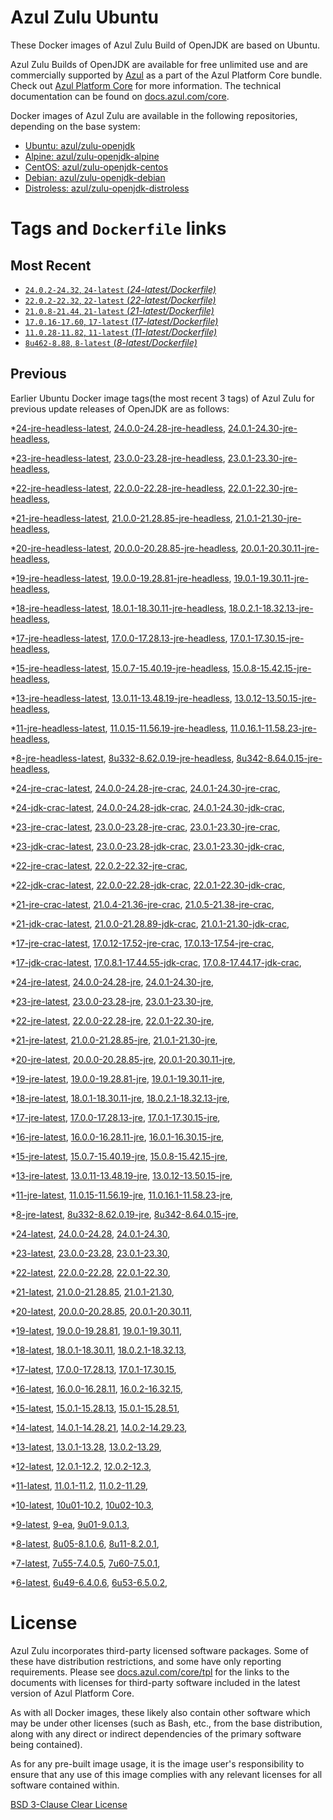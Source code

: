 Azul Zulu Ubuntu
================

These Docker images of Azul Zulu Build of OpenJDK are based on Ubuntu.

Azul Zulu Builds of OpenJDK are available for free unlimited use and are commercially supported by [Azul][1] as a part of the Azul Platform Core bundle.
Check out [Azul Platform Core][2] for more information. The technical documentation can be found on [docs.azul.com/core][3].

Docker images of Azul Zulu are available in the following repositories, depending on the base system:

  * [Ubuntu: azul/zulu-openjdk][4]
  * [Alpine: azul/zulu-openjdk-alpine][5]
  * [CentOS: azul/zulu-openjdk-centos][6]
  * [Debian: azul/zulu-openjdk-debian][7]
  * [Distroless: azul/zulu-openjdk-distroless][8]

Tags and `Dockerfile` links
===========================

Most Recent
-----------


  * [`24.0.2-24.32`, `24-latest` (*24-latest/Dockerfile)*][46]
  * [`22.0.2-22.32`, `22-latest` (*22-latest/Dockerfile)*][76]
  * [`21.0.8-21.44`, `21-latest` (*21-latest/Dockerfile)*][90]
  * [`17.0.16-17.60`, `17-latest` (*17-latest/Dockerfile)*][165]
  * [`11.0.28-11.82`, `11-latest` (*11-latest/Dockerfile)*][296]
  * [`8u462-8.88`, `8-latest` (*8-latest/Dockerfile)*][371]

Previous
--------

Earlier Ubuntu Docker image tags(the most recent 3 tags) of Azul Zulu for previous update releases of OpenJDK are as follows:


  *[24-jre-headless-latest][11],
  [24.0.0-24.28-jre-headless][50],
  [24.0.1-24.30-jre-headless][55],
  
  
  *[23-jre-headless-latest][12],
  [23.0.0-23.28-jre-headless][65],
  [23.0.1-23.30-jre-headless][67],
  
  
  *[22-jre-headless-latest][13],
  [22.0.0-22.28-jre-headless][77],
  [22.0.1-22.30-jre-headless][83],
  
  
  *[21-jre-headless-latest][14],
  [21.0.0-21.28.85-jre-headless][91],
  [21.0.1-21.30-jre-headless][97],
  
  
  
  
  
  
  
  
  
  *[20-jre-headless-latest][15],
  [20.0.0-20.28.85-jre-headless][137],
  [20.0.1-20.30.11-jre-headless][139],
  
  
  *[19-jre-headless-latest][16],
  [19.0.0-19.28.81-jre-headless][145],
  [19.0.1-19.30.11-jre-headless][149],
  
  
  *[18-jre-headless-latest][17],
  [18.0.1-18.30.11-jre-headless][156],
  [18.0.2.1-18.32.13-jre-headless][160],
  
  
  *[17-jre-headless-latest][18],
  [17.0.0-17.28.13-jre-headless][166],
  [17.0.1-17.30.15-jre-headless][171],
  
  
  
  
  
  
  
  
  
  
  
  
  
  
  
  
  
  
  
  *[15-jre-headless-latest][19],
  [15.0.7-15.40.19-jre-headless][255],
  [15.0.8-15.42.15-jre-headless][259],
  
  
  
  *[13-jre-headless-latest][20],
  [13.0.11-13.48.19-jre-headless][281],
  [13.0.12-13.50.15-jre-headless][285],
  
  
  
  *[11-jre-headless-latest][21],
  [11.0.15-11.56.19-jre-headless][313],
  [11.0.16.1-11.58.23-jre-headless][315],
  
  
  
  
  
  
  
  
  
  
  
  
  
  
  
  
  *[8-jre-headless-latest][22],
  [8u332-8.62.0.19-jre-headless][409],
  [8u342-8.64.0.15-jre-headless][413],
  
  
  
  
  
  
  
  
  
  
  
  
  
  
  
  
  *[24-jre-crac-latest][23],
  [24.0.0-24.28-jre-crac][48],
  [24.0.1-24.30-jre-crac][53],
  
  *[24-jdk-crac-latest][24],
  [24.0.0-24.28-jdk-crac][51],
  [24.0.1-24.30-jdk-crac][54],
  
  *[23-jre-crac-latest][25],
  [23.0.0-23.28-jre-crac][62],
  [23.0.1-23.30-jre-crac][68],
  
  
  *[23-jdk-crac-latest][26],
  [23.0.0-23.28-jdk-crac][64],
  [23.0.1-23.30-jdk-crac][70],
  
  
  *[22-jre-crac-latest][27],
  [22.0.2-22.32-jre-crac][85],
  
  *[22-jdk-crac-latest][28],
  [22.0.0-22.28-jdk-crac][79],
  [22.0.1-22.30-jdk-crac][82],
  
  
  *[21-jre-crac-latest][29],
  [21.0.4-21.36-jre-crac][115],
  [21.0.5-21.38-jre-crac][117],
  
  
  
  *[21-jdk-crac-latest][30],
  [21.0.0-21.28.89-jdk-crac][94],
  [21.0.1-21.30-jdk-crac][96],
  
  
  
  
  
  
  
  
  *[17-jre-crac-latest][31],
  [17.0.12-17.52-jre-crac][219],
  [17.0.13-17.54-jre-crac][223],
  
  
  
  *[17-jdk-crac-latest][32],
  [17.0.8.1-17.44.55-jdk-crac][196],
  [17.0.8-17.44.17-jdk-crac][200],
  
  
  
  
  
  
  
  
  
  *[24-jre-latest][33],
  [24.0.0-24.28-jre][49],
  [24.0.1-24.30-jre][52],
  
  
  *[23-jre-latest][34],
  [23.0.0-23.28-jre][61],
  [23.0.1-23.30-jre][69],
  
  
  *[22-jre-latest][35],
  [22.0.0-22.28-jre][80],
  [22.0.1-22.30-jre][81],
  
  
  *[21-jre-latest][36],
  [21.0.0-21.28.85-jre][93],
  [21.0.1-21.30-jre][95],
  
  
  
  
  
  
  
  
  
  *[20-jre-latest][37],
  [20.0.0-20.28.85-jre][136],
  [20.0.1-20.30.11-jre][140],
  
  
  *[19-jre-latest][38],
  [19.0.0-19.28.81-jre][147],
  [19.0.1-19.30.11-jre][148],
  
  
  *[18-jre-latest][39],
  [18.0.1-18.30.11-jre][158],
  [18.0.2.1-18.32.13-jre][159],
  
  
  *[17-jre-latest][40],
  [17.0.0-17.28.13-jre][168],
  [17.0.1-17.30.15-jre][169],
  
  
  
  
  
  
  
  
  
  
  
  
  
  
  
  
  
  
  
  *[16-jre-latest][41],
  [16.0.0-16.28.11-jre][242],
  [16.0.1-16.30.15-jre][243],
  
  
  *[15-jre-latest][42],
  [15.0.7-15.40.19-jre][254],
  [15.0.8-15.42.15-jre][258],
  
  
  
  *[13-jre-latest][43],
  [13.0.11-13.48.19-jre][282],
  [13.0.12-13.50.15-jre][283],
  
  
  
  *[11-jre-latest][44],
  [11.0.15-11.56.19-jre][312],
  [11.0.16.1-11.58.23-jre][317],
  
  
  
  
  
  
  
  
  
  
  
  
  
  
  
  
  *[8-jre-latest][45],
  [8u332-8.62.0.19-jre][410],
  [8u342-8.64.0.15-jre][414],
  
  
  
  
  
  
  
  
  
  
  
  
  
  
  
  
  *[24-latest][46],
  [24.0.0-24.28][47],
  [24.0.1-24.30][56],
  
  
  *[23-latest][60],
  [23.0.0-23.28][63],
  [23.0.1-23.30][66],
  
  
  *[22-latest][76],
  [22.0.0-22.28][78],
  [22.0.1-22.30][84],
  
  
  *[21-latest][90],
  [21.0.0-21.28.85][92],
  [21.0.1-21.30][98],
  
  
  
  
  
  
  
  
  
  *[20-latest][134],
  [20.0.0-20.28.85][135],
  [20.0.1-20.30.11][138],
  
  
  *[19-latest][144],
  [19.0.0-19.28.81][146],
  [19.0.1-19.30.11][150],
  
  
  
  *[18-latest][155],
  [18.0.1-18.30.11][157],
  [18.0.2.1-18.32.13][161],
  
  
  *[17-latest][165],
  [17.0.0-17.28.13][167],
  [17.0.1-17.30.15][170],
  
  
  
  
  
  
  
  
  
  
  
  
  
  
  
  
  
  
  
  *[16-latest][240],
  [16.0.0-16.28.11][241],
  [16.0.2-16.32.15][244],
  
  *[15-latest][246],
  [15.0.1-15.28.13][247],
  [15.0.1-15.28.51][248],
  
  
  
  
  
  
  
  
  
  
  *[14-latest][266],
  [14.0.1-14.28.21][267],
  [14.0.2-14.29.23][268],
  
  *[13-latest][269],
  [13.0.1-13.28][270],
  [13.0.2-13.29][271],
  
  
  
  
  
  
  
  
  
  
  
  
  
  *[12-latest][292],
  [12.0.1-12.2][293],
  [12.0.2-12.3][294],
  
  
  *[11-latest][296],
  [11.0.1-11.2][297],
  [11.0.2-11.29][298],
  
  
  
  
  
  
  
  
  
  
  
  
  
  
  
  
  
  
  
  
  
  
  
  
  
  
  
  
  
  
  
  *[10-latest][363],
  [10u01-10.2][364],
  [10u02-10.3][365],
  
  *[9-latest][366],
  [9-ea][367],
  [9u01-9.0.1.3][368],
  
  
  
  *[8-latest][371],
  [8u05-8.1.0.6][372],
  [8u11-8.2.0.1][373],
  
  
  
  
  
  
  
  
  
  
  
  
  
  
  
  
  
  
  
  
  
  
  
  
  
  
  
  
  
  
  
  
  
  
  
  
  
  
  
  
  
  
  
  
  
  
  
  
  
  
  
  
  
  *[7-latest][460],
  [7u55-7.4.0.5][461],
  [7u60-7.5.0.1][462],
  
  
  
  
  
  
  
  
  
  
  
  
  
  
  
  
  
  
  
  
  
  
  
  
  
  
  
  
  
  
  
  
  
  
  
  
  *[6-latest][498],
  [6u49-6.4.0.6][499],
  [6u53-6.5.0.2][500],
  
  
  
  
  
  
  
  
  
  
  
  
  
  
  
  
  
  License
=======

Azul Zulu incorporates third-party licensed software packages. Some of these have distribution restrictions, and some have only reporting requirements. Please see [docs.azul.com/core/tpl][9] for the links to the documents with licenses for third-party software included in the latest version of Azul Platform Core.

As with all Docker images, these likely also contain other software which may be under other licenses (such as Bash, etc., from the base distribution, along with any direct or indirect dependencies of the primary software being contained).

As for any pre-built image usage, it is the image user's responsibility to ensure that any use of this image complies with any relevant licenses for all software contained within.

[BSD 3-Clause Clear License][10]

  [1]: https://www.azul.com/
  [2]: https://www.azul.com/products/core/
  [3]: https://docs.azul.com/core/
  [4]: https://hub.docker.com/r/azul/zulu-openjdk
  [5]: https://hub.docker.com/r/azul/zulu-openjdk-alpine
  [6]: https://hub.docker.com/r/azul/zulu-openjdk-centos
  [7]: https://hub.docker.com/r/azul/zulu-openjdk-debian
  [8]: https://hub.docker.com/r/azul/zulu-openjdk-distroless
  [9]: https://docs.azul.com/core/tpl
  [10]: https://github.com/zulu-openjdk/zulu-openjdk/blob/master/LICENSE.txt


  [11]: https://github.com/zulu-openjdk/zulu-openjdk/blob/master/ubuntu/24-jre-headless-latest/Dockerfile
  [50]: https://github.com/zulu-openjdk/zulu-openjdk/blob/master/ubuntu/24.0.0-24.28-jre-headless/Dockerfile
  [55]: https://github.com/zulu-openjdk/zulu-openjdk/blob/master/ubuntu/24.0.1-24.30-jre-headless/Dockerfile
  
  
  [12]: https://github.com/zulu-openjdk/zulu-openjdk/blob/master/ubuntu/23-jre-headless-latest/Dockerfile
  [65]: https://github.com/zulu-openjdk/zulu-openjdk/blob/master/ubuntu/23.0.0-23.28-jre-headless/Dockerfile
  [67]: https://github.com/zulu-openjdk/zulu-openjdk/blob/master/ubuntu/23.0.1-23.30-jre-headless/Dockerfile
  
  
  [13]: https://github.com/zulu-openjdk/zulu-openjdk/blob/master/ubuntu/22-jre-headless-latest/Dockerfile
  [77]: https://github.com/zulu-openjdk/zulu-openjdk/blob/master/ubuntu/22.0.0-22.28-jre-headless/Dockerfile
  [83]: https://github.com/zulu-openjdk/zulu-openjdk/blob/master/ubuntu/22.0.1-22.30-jre-headless/Dockerfile
  
  
  [14]: https://github.com/zulu-openjdk/zulu-openjdk/blob/master/ubuntu/21-jre-headless-latest/Dockerfile
  [91]: https://github.com/zulu-openjdk/zulu-openjdk/blob/master/ubuntu/21.0.0-21.28.85-jre-headless/Dockerfile
  [97]: https://github.com/zulu-openjdk/zulu-openjdk/blob/master/ubuntu/21.0.1-21.30-jre-headless/Dockerfile
  
  
  
  
  
  
  
  
  
  [15]: https://github.com/zulu-openjdk/zulu-openjdk/blob/master/ubuntu/20-jre-headless-latest/Dockerfile
  [137]: https://github.com/zulu-openjdk/zulu-openjdk/blob/master/ubuntu/20.0.0-20.28.85-jre-headless/Dockerfile
  [139]: https://github.com/zulu-openjdk/zulu-openjdk/blob/master/ubuntu/20.0.1-20.30.11-jre-headless/Dockerfile
  
  
  [16]: https://github.com/zulu-openjdk/zulu-openjdk/blob/master/ubuntu/19-jre-headless-latest/Dockerfile
  [145]: https://github.com/zulu-openjdk/zulu-openjdk/blob/master/ubuntu/19.0.0-19.28.81-jre-headless/Dockerfile
  [149]: https://github.com/zulu-openjdk/zulu-openjdk/blob/master/ubuntu/19.0.1-19.30.11-jre-headless/Dockerfile
  
  
  [17]: https://github.com/zulu-openjdk/zulu-openjdk/blob/master/ubuntu/18-jre-headless-latest/Dockerfile
  [156]: https://github.com/zulu-openjdk/zulu-openjdk/blob/master/ubuntu/18.0.1-18.30.11-jre-headless/Dockerfile
  [160]: https://github.com/zulu-openjdk/zulu-openjdk/blob/master/ubuntu/18.0.2.1-18.32.13-jre-headless/Dockerfile
  
  
  [18]: https://github.com/zulu-openjdk/zulu-openjdk/blob/master/ubuntu/17-jre-headless-latest/Dockerfile
  [166]: https://github.com/zulu-openjdk/zulu-openjdk/blob/master/ubuntu/17.0.0-17.28.13-jre-headless/Dockerfile
  [171]: https://github.com/zulu-openjdk/zulu-openjdk/blob/master/ubuntu/17.0.1-17.30.15-jre-headless/Dockerfile
  
  
  
  
  
  
  
  
  
  
  
  
  
  
  
  
  
  
  
  [19]: https://github.com/zulu-openjdk/zulu-openjdk/blob/master/ubuntu/15-jre-headless-latest/Dockerfile
  [255]: https://github.com/zulu-openjdk/zulu-openjdk/blob/master/ubuntu/15.0.7-15.40.19-jre-headless/Dockerfile
  [259]: https://github.com/zulu-openjdk/zulu-openjdk/blob/master/ubuntu/15.0.8-15.42.15-jre-headless/Dockerfile
  
  
  
  [20]: https://github.com/zulu-openjdk/zulu-openjdk/blob/master/ubuntu/13-jre-headless-latest/Dockerfile
  [281]: https://github.com/zulu-openjdk/zulu-openjdk/blob/master/ubuntu/13.0.11-13.48.19-jre-headless/Dockerfile
  [285]: https://github.com/zulu-openjdk/zulu-openjdk/blob/master/ubuntu/13.0.12-13.50.15-jre-headless/Dockerfile
  
  
  
  [21]: https://github.com/zulu-openjdk/zulu-openjdk/blob/master/ubuntu/11-jre-headless-latest/Dockerfile
  [313]: https://github.com/zulu-openjdk/zulu-openjdk/blob/master/ubuntu/11.0.15-11.56.19-jre-headless/Dockerfile
  [315]: https://github.com/zulu-openjdk/zulu-openjdk/blob/master/ubuntu/11.0.16.1-11.58.23-jre-headless/Dockerfile
  
  
  
  
  
  
  
  
  
  
  
  
  
  
  
  
  [22]: https://github.com/zulu-openjdk/zulu-openjdk/blob/master/ubuntu/8-jre-headless-latest/Dockerfile
  [409]: https://github.com/zulu-openjdk/zulu-openjdk/blob/master/ubuntu/8u332-8.62.0.19-jre-headless/Dockerfile
  [413]: https://github.com/zulu-openjdk/zulu-openjdk/blob/master/ubuntu/8u342-8.64.0.15-jre-headless/Dockerfile
  
  
  
  
  
  
  
  
  
  
  
  
  
  
  
  
  [23]: https://github.com/zulu-openjdk/zulu-openjdk/blob/master/ubuntu/24-jre-crac-latest/Dockerfile
  [48]: https://github.com/zulu-openjdk/zulu-openjdk/blob/master/ubuntu/24.0.0-24.28-jre-crac/Dockerfile
  [53]: https://github.com/zulu-openjdk/zulu-openjdk/blob/master/ubuntu/24.0.1-24.30-jre-crac/Dockerfile
  
  [24]: https://github.com/zulu-openjdk/zulu-openjdk/blob/master/ubuntu/24-jdk-crac-latest/Dockerfile
  [51]: https://github.com/zulu-openjdk/zulu-openjdk/blob/master/ubuntu/24.0.0-24.28-jdk-crac/Dockerfile
  [54]: https://github.com/zulu-openjdk/zulu-openjdk/blob/master/ubuntu/24.0.1-24.30-jdk-crac/Dockerfile
  
  [25]: https://github.com/zulu-openjdk/zulu-openjdk/blob/master/ubuntu/23-jre-crac-latest/Dockerfile
  [62]: https://github.com/zulu-openjdk/zulu-openjdk/blob/master/ubuntu/23.0.0-23.28-jre-crac/Dockerfile
  [68]: https://github.com/zulu-openjdk/zulu-openjdk/blob/master/ubuntu/23.0.1-23.30-jre-crac/Dockerfile
  
  
  [26]: https://github.com/zulu-openjdk/zulu-openjdk/blob/master/ubuntu/23-jdk-crac-latest/Dockerfile
  [64]: https://github.com/zulu-openjdk/zulu-openjdk/blob/master/ubuntu/23.0.0-23.28-jdk-crac/Dockerfile
  [70]: https://github.com/zulu-openjdk/zulu-openjdk/blob/master/ubuntu/23.0.1-23.30-jdk-crac/Dockerfile
  
  
  [27]: https://github.com/zulu-openjdk/zulu-openjdk/blob/master/ubuntu/22-jre-crac-latest/Dockerfile
  [85]: https://github.com/zulu-openjdk/zulu-openjdk/blob/master/ubuntu/22.0.2-22.32-jre-crac/Dockerfile
  
  [28]: https://github.com/zulu-openjdk/zulu-openjdk/blob/master/ubuntu/22-jdk-crac-latest/Dockerfile
  [79]: https://github.com/zulu-openjdk/zulu-openjdk/blob/master/ubuntu/22.0.0-22.28-jdk-crac/Dockerfile
  [82]: https://github.com/zulu-openjdk/zulu-openjdk/blob/master/ubuntu/22.0.1-22.30-jdk-crac/Dockerfile
  
  
  [29]: https://github.com/zulu-openjdk/zulu-openjdk/blob/master/ubuntu/21-jre-crac-latest/Dockerfile
  [115]: https://github.com/zulu-openjdk/zulu-openjdk/blob/master/ubuntu/21.0.4-21.36-jre-crac/Dockerfile
  [117]: https://github.com/zulu-openjdk/zulu-openjdk/blob/master/ubuntu/21.0.5-21.38-jre-crac/Dockerfile
  
  
  
  [30]: https://github.com/zulu-openjdk/zulu-openjdk/blob/master/ubuntu/21-jdk-crac-latest/Dockerfile
  [94]: https://github.com/zulu-openjdk/zulu-openjdk/blob/master/ubuntu/21.0.0-21.28.89-jdk-crac/Dockerfile
  [96]: https://github.com/zulu-openjdk/zulu-openjdk/blob/master/ubuntu/21.0.1-21.30-jdk-crac/Dockerfile
  
  
  
  
  
  
  
  
  [31]: https://github.com/zulu-openjdk/zulu-openjdk/blob/master/ubuntu/17-jre-crac-latest/Dockerfile
  [219]: https://github.com/zulu-openjdk/zulu-openjdk/blob/master/ubuntu/17.0.12-17.52-jre-crac/Dockerfile
  [223]: https://github.com/zulu-openjdk/zulu-openjdk/blob/master/ubuntu/17.0.13-17.54-jre-crac/Dockerfile
  
  
  
  [32]: https://github.com/zulu-openjdk/zulu-openjdk/blob/master/ubuntu/17-jdk-crac-latest/Dockerfile
  [196]: https://github.com/zulu-openjdk/zulu-openjdk/blob/master/ubuntu/17.0.8.1-17.44.55-jdk-crac/Dockerfile
  [200]: https://github.com/zulu-openjdk/zulu-openjdk/blob/master/ubuntu/17.0.8-17.44.17-jdk-crac/Dockerfile
  
  
  
  
  
  
  
  
  
  [33]: https://github.com/zulu-openjdk/zulu-openjdk/blob/master/ubuntu/24-jre-latest/Dockerfile
  [49]: https://github.com/zulu-openjdk/zulu-openjdk/blob/master/ubuntu/24.0.0-24.28-jre/Dockerfile
  [52]: https://github.com/zulu-openjdk/zulu-openjdk/blob/master/ubuntu/24.0.1-24.30-jre/Dockerfile
  
  
  [34]: https://github.com/zulu-openjdk/zulu-openjdk/blob/master/ubuntu/23-jre-latest/Dockerfile
  [61]: https://github.com/zulu-openjdk/zulu-openjdk/blob/master/ubuntu/23.0.0-23.28-jre/Dockerfile
  [69]: https://github.com/zulu-openjdk/zulu-openjdk/blob/master/ubuntu/23.0.1-23.30-jre/Dockerfile
  
  
  [35]: https://github.com/zulu-openjdk/zulu-openjdk/blob/master/ubuntu/22-jre-latest/Dockerfile
  [80]: https://github.com/zulu-openjdk/zulu-openjdk/blob/master/ubuntu/22.0.0-22.28-jre/Dockerfile
  [81]: https://github.com/zulu-openjdk/zulu-openjdk/blob/master/ubuntu/22.0.1-22.30-jre/Dockerfile
  
  
  [36]: https://github.com/zulu-openjdk/zulu-openjdk/blob/master/ubuntu/21-jre-latest/Dockerfile
  [93]: https://github.com/zulu-openjdk/zulu-openjdk/blob/master/ubuntu/21.0.0-21.28.85-jre/Dockerfile
  [95]: https://github.com/zulu-openjdk/zulu-openjdk/blob/master/ubuntu/21.0.1-21.30-jre/Dockerfile
  
  
  
  
  
  
  
  
  
  [37]: https://github.com/zulu-openjdk/zulu-openjdk/blob/master/ubuntu/20-jre-latest/Dockerfile
  [136]: https://github.com/zulu-openjdk/zulu-openjdk/blob/master/ubuntu/20.0.0-20.28.85-jre/Dockerfile
  [140]: https://github.com/zulu-openjdk/zulu-openjdk/blob/master/ubuntu/20.0.1-20.30.11-jre/Dockerfile
  
  
  [38]: https://github.com/zulu-openjdk/zulu-openjdk/blob/master/ubuntu/19-jre-latest/Dockerfile
  [147]: https://github.com/zulu-openjdk/zulu-openjdk/blob/master/ubuntu/19.0.0-19.28.81-jre/Dockerfile
  [148]: https://github.com/zulu-openjdk/zulu-openjdk/blob/master/ubuntu/19.0.1-19.30.11-jre/Dockerfile
  
  
  [39]: https://github.com/zulu-openjdk/zulu-openjdk/blob/master/ubuntu/18-jre-latest/Dockerfile
  [158]: https://github.com/zulu-openjdk/zulu-openjdk/blob/master/ubuntu/18.0.1-18.30.11-jre/Dockerfile
  [159]: https://github.com/zulu-openjdk/zulu-openjdk/blob/master/ubuntu/18.0.2.1-18.32.13-jre/Dockerfile
  
  
  [40]: https://github.com/zulu-openjdk/zulu-openjdk/blob/master/ubuntu/17-jre-latest/Dockerfile
  [168]: https://github.com/zulu-openjdk/zulu-openjdk/blob/master/ubuntu/17.0.0-17.28.13-jre/Dockerfile
  [169]: https://github.com/zulu-openjdk/zulu-openjdk/blob/master/ubuntu/17.0.1-17.30.15-jre/Dockerfile
  
  
  
  
  
  
  
  
  
  
  
  
  
  
  
  
  
  
  
  [41]: https://github.com/zulu-openjdk/zulu-openjdk/blob/master/ubuntu/16-jre-latest/Dockerfile
  [242]: https://github.com/zulu-openjdk/zulu-openjdk/blob/master/ubuntu/16.0.0-16.28.11-jre/Dockerfile
  [243]: https://github.com/zulu-openjdk/zulu-openjdk/blob/master/ubuntu/16.0.1-16.30.15-jre/Dockerfile
  
  
  [42]: https://github.com/zulu-openjdk/zulu-openjdk/blob/master/ubuntu/15-jre-latest/Dockerfile
  [254]: https://github.com/zulu-openjdk/zulu-openjdk/blob/master/ubuntu/15.0.7-15.40.19-jre/Dockerfile
  [258]: https://github.com/zulu-openjdk/zulu-openjdk/blob/master/ubuntu/15.0.8-15.42.15-jre/Dockerfile
  
  
  
  [43]: https://github.com/zulu-openjdk/zulu-openjdk/blob/master/ubuntu/13-jre-latest/Dockerfile
  [282]: https://github.com/zulu-openjdk/zulu-openjdk/blob/master/ubuntu/13.0.11-13.48.19-jre/Dockerfile
  [283]: https://github.com/zulu-openjdk/zulu-openjdk/blob/master/ubuntu/13.0.12-13.50.15-jre/Dockerfile
  
  
  
  [44]: https://github.com/zulu-openjdk/zulu-openjdk/blob/master/ubuntu/11-jre-latest/Dockerfile
  [312]: https://github.com/zulu-openjdk/zulu-openjdk/blob/master/ubuntu/11.0.15-11.56.19-jre/Dockerfile
  [317]: https://github.com/zulu-openjdk/zulu-openjdk/blob/master/ubuntu/11.0.16.1-11.58.23-jre/Dockerfile
  
  
  
  
  
  
  
  
  
  
  
  
  
  
  
  
  [45]: https://github.com/zulu-openjdk/zulu-openjdk/blob/master/ubuntu/8-jre-latest/Dockerfile
  [410]: https://github.com/zulu-openjdk/zulu-openjdk/blob/master/ubuntu/8u332-8.62.0.19-jre/Dockerfile
  [414]: https://github.com/zulu-openjdk/zulu-openjdk/blob/master/ubuntu/8u342-8.64.0.15-jre/Dockerfile
  
  
  
  
  
  
  
  
  
  
  
  
  
  
  
  
  [46]: https://github.com/zulu-openjdk/zulu-openjdk/blob/master/ubuntu/24-latest/Dockerfile
  [47]: https://github.com/zulu-openjdk/zulu-openjdk/blob/master/ubuntu/24.0.0-24.28/Dockerfile
  [56]: https://github.com/zulu-openjdk/zulu-openjdk/blob/master/ubuntu/24.0.1-24.30/Dockerfile
  
  
  [60]: https://github.com/zulu-openjdk/zulu-openjdk/blob/master/ubuntu/23-latest/Dockerfile
  [63]: https://github.com/zulu-openjdk/zulu-openjdk/blob/master/ubuntu/23.0.0-23.28/Dockerfile
  [66]: https://github.com/zulu-openjdk/zulu-openjdk/blob/master/ubuntu/23.0.1-23.30/Dockerfile
  
  
  [76]: https://github.com/zulu-openjdk/zulu-openjdk/blob/master/ubuntu/22-latest/Dockerfile
  [78]: https://github.com/zulu-openjdk/zulu-openjdk/blob/master/ubuntu/22.0.0-22.28/Dockerfile
  [84]: https://github.com/zulu-openjdk/zulu-openjdk/blob/master/ubuntu/22.0.1-22.30/Dockerfile
  
  
  [90]: https://github.com/zulu-openjdk/zulu-openjdk/blob/master/ubuntu/21-latest/Dockerfile
  [92]: https://github.com/zulu-openjdk/zulu-openjdk/blob/master/ubuntu/21.0.0-21.28.85/Dockerfile
  [98]: https://github.com/zulu-openjdk/zulu-openjdk/blob/master/ubuntu/21.0.1-21.30/Dockerfile
  
  
  
  
  
  
  
  
  
  [134]: https://github.com/zulu-openjdk/zulu-openjdk/blob/master/ubuntu/20-latest/Dockerfile
  [135]: https://github.com/zulu-openjdk/zulu-openjdk/blob/master/ubuntu/20.0.0-20.28.85/Dockerfile
  [138]: https://github.com/zulu-openjdk/zulu-openjdk/blob/master/ubuntu/20.0.1-20.30.11/Dockerfile
  
  
  [144]: https://github.com/zulu-openjdk/zulu-openjdk/blob/master/ubuntu/19-latest/Dockerfile
  [146]: https://github.com/zulu-openjdk/zulu-openjdk/blob/master/ubuntu/19.0.0-19.28.81/Dockerfile
  [150]: https://github.com/zulu-openjdk/zulu-openjdk/blob/master/ubuntu/19.0.1-19.30.11/Dockerfile
  
  
  
  [155]: https://github.com/zulu-openjdk/zulu-openjdk/blob/master/ubuntu/18-latest/Dockerfile
  [157]: https://github.com/zulu-openjdk/zulu-openjdk/blob/master/ubuntu/18.0.1-18.30.11/Dockerfile
  [161]: https://github.com/zulu-openjdk/zulu-openjdk/blob/master/ubuntu/18.0.2.1-18.32.13/Dockerfile
  
  
  [165]: https://github.com/zulu-openjdk/zulu-openjdk/blob/master/ubuntu/17-latest/Dockerfile
  [167]: https://github.com/zulu-openjdk/zulu-openjdk/blob/master/ubuntu/17.0.0-17.28.13/Dockerfile
  [170]: https://github.com/zulu-openjdk/zulu-openjdk/blob/master/ubuntu/17.0.1-17.30.15/Dockerfile
  
  
  
  
  
  
  
  
  
  
  
  
  
  
  
  
  
  
  
  [240]: https://github.com/zulu-openjdk/zulu-openjdk/blob/master/ubuntu/16-latest/Dockerfile
  [241]: https://github.com/zulu-openjdk/zulu-openjdk/blob/master/ubuntu/16.0.0-16.28.11/Dockerfile
  [244]: https://github.com/zulu-openjdk/zulu-openjdk/blob/master/ubuntu/16.0.2-16.32.15/Dockerfile
  
  [246]: https://github.com/zulu-openjdk/zulu-openjdk/blob/master/ubuntu/15-latest/Dockerfile
  [247]: https://github.com/zulu-openjdk/zulu-openjdk/blob/master/ubuntu/15.0.1-15.28.13/Dockerfile
  [248]: https://github.com/zulu-openjdk/zulu-openjdk/blob/master/ubuntu/15.0.1-15.28.51/Dockerfile
  
  
  
  
  
  
  
  
  
  
  [266]: https://github.com/zulu-openjdk/zulu-openjdk/blob/master/ubuntu/14-latest/Dockerfile
  [267]: https://github.com/zulu-openjdk/zulu-openjdk/blob/master/ubuntu/14.0.1-14.28.21/Dockerfile
  [268]: https://github.com/zulu-openjdk/zulu-openjdk/blob/master/ubuntu/14.0.2-14.29.23/Dockerfile
  
  [269]: https://github.com/zulu-openjdk/zulu-openjdk/blob/master/ubuntu/13-latest/Dockerfile
  [270]: https://github.com/zulu-openjdk/zulu-openjdk/blob/master/ubuntu/13.0.1-13.28/Dockerfile
  [271]: https://github.com/zulu-openjdk/zulu-openjdk/blob/master/ubuntu/13.0.2-13.29/Dockerfile
  
  
  
  
  
  
  
  
  
  
  
  
  
  [292]: https://github.com/zulu-openjdk/zulu-openjdk/blob/master/ubuntu/12-latest/Dockerfile
  [293]: https://github.com/zulu-openjdk/zulu-openjdk/blob/master/ubuntu/12.0.1-12.2/Dockerfile
  [294]: https://github.com/zulu-openjdk/zulu-openjdk/blob/master/ubuntu/12.0.2-12.3/Dockerfile
  
  
  [296]: https://github.com/zulu-openjdk/zulu-openjdk/blob/master/ubuntu/11-latest/Dockerfile
  [297]: https://github.com/zulu-openjdk/zulu-openjdk/blob/master/ubuntu/11.0.1-11.2/Dockerfile
  [298]: https://github.com/zulu-openjdk/zulu-openjdk/blob/master/ubuntu/11.0.2-11.29/Dockerfile
  
  
  
  
  
  
  
  
  
  
  
  
  
  
  
  
  
  
  
  
  
  
  
  
  
  
  
  
  
  
  
  [363]: https://github.com/zulu-openjdk/zulu-openjdk/blob/master/ubuntu/10-latest/Dockerfile
  [364]: https://github.com/zulu-openjdk/zulu-openjdk/blob/master/ubuntu/10u01-10.2/Dockerfile
  [365]: https://github.com/zulu-openjdk/zulu-openjdk/blob/master/ubuntu/10u02-10.3/Dockerfile
  
  [366]: https://github.com/zulu-openjdk/zulu-openjdk/blob/master/ubuntu/9-latest/Dockerfile
  [367]: https://github.com/zulu-openjdk/zulu-openjdk/blob/master/ubuntu/9-ea/Dockerfile
  [368]: https://github.com/zulu-openjdk/zulu-openjdk/blob/master/ubuntu/9u01-9.0.1.3/Dockerfile
  
  
  
  [371]: https://github.com/zulu-openjdk/zulu-openjdk/blob/master/ubuntu/8-latest/Dockerfile
  [372]: https://github.com/zulu-openjdk/zulu-openjdk/blob/master/ubuntu/8u05-8.1.0.6/Dockerfile
  [373]: https://github.com/zulu-openjdk/zulu-openjdk/blob/master/ubuntu/8u11-8.2.0.1/Dockerfile
  
  
  
  
  
  
  
  
  
  
  
  
  
  
  
  
  
  
  
  
  
  
  
  
  
  
  
  
  
  
  
  
  
  
  
  
  
  
  
  
  
  
  
  
  
  
  
  
  
  
  
  
  
  [460]: https://github.com/zulu-openjdk/zulu-openjdk/blob/master/ubuntu/7-latest/Dockerfile
  [461]: https://github.com/zulu-openjdk/zulu-openjdk/blob/master/ubuntu/7u55-7.4.0.5/Dockerfile
  [462]: https://github.com/zulu-openjdk/zulu-openjdk/blob/master/ubuntu/7u60-7.5.0.1/Dockerfile
  
  
  
  
  
  
  
  
  
  
  
  
  
  
  
  
  
  
  
  
  
  
  
  
  
  
  
  
  
  
  
  
  
  
  
  
  [498]: https://github.com/zulu-openjdk/zulu-openjdk/blob/master/ubuntu/6-latest/Dockerfile
  [499]: https://github.com/zulu-openjdk/zulu-openjdk/blob/master/ubuntu/6u49-6.4.0.6/Dockerfile
  [500]: https://github.com/zulu-openjdk/zulu-openjdk/blob/master/ubuntu/6u53-6.5.0.2/Dockerfile
  
  
  
  
  
  
  
  
  
  
  
  
  
  
  
  
  
  